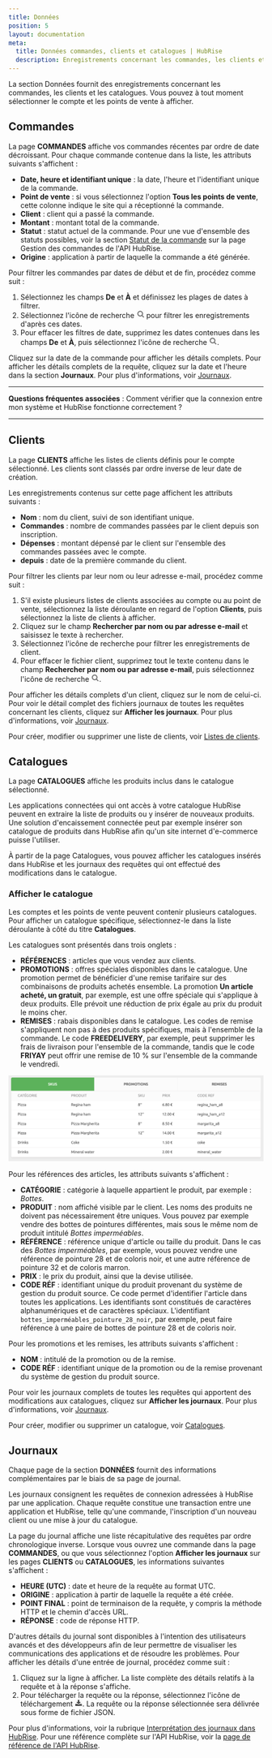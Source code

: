 ```yaml
---
title: Données
position: 5
layout: documentation
meta:
  title: Données commandes, clients et catalogues | HubRise
  description: Enregistrements concernant les commandes, les clients et les catalogues dans HubRise. Comment les consulter et comprendre leur contenu.
---
```


La section Données fournit des enregistrements concernant les commandes, les clients et les catalogues. Vous pouvez à tout moment sélectionner le compte et les points de vente à afficher.

## Commandes

La page **COMMANDES** affiche vos commandes récentes par ordre de date décroissant. Pour chaque commande contenue dans la liste, les attributs suivants s'affichent :

- **Date, heure et identifiant unique** : la date, l'heure et l'identifiant unique de la commande.
- **Point de vente** : si vous sélectionnez l'option **Tous les points de vente**, cette colonne indique le site qui a réceptionné la commande.
- **Client** : client qui a passé la commande.
- **Montant** : montant total de la commande.
- **Statut** : statut actuel de la commande. Pour une vue d'ensemble des statuts possibles, voir la section [Statut de la commande](/developers/api/order-management/#order-status) sur la page Gestion des commandes de l'API HubRise.
- **Origine** : application à partir de laquelle la commande a été générée.

Pour filtrer les commandes par dates de début et de fin, procédez comme suit :

1. Sélectionnez les champs **De** et **À** et définissez les plages de dates à filtrer.
1. Sélectionnez l'icône de recherche <InlineImage width="17" height="17">![Icône Rechercher](../images/061-search.png)</InlineImage> pour filtrer les enregistrements d'après ces dates.
1. Pour effacer les filtres de date, supprimez les dates contenues dans les champs **De** et **À**, puis sélectionnez l'icône de recherche <InlineImage width="17" height="17">![Icône Rechercher](../images/061-search.png)</InlineImage>.

Cliquez sur la date de la commande pour afficher les détails complets. Pour afficher les détails complets de la requête, cliquez sur la date et l'heure dans la section **Journaux**. Pour plus d'informations, voir [Journaux](/docs/data/#logs).

---

**Questions fréquentes associées** : <Link to="/docs/faqs/verifier-connexion-entre-mon-systeme-et-hubrise/">Comment vérifier que la connexion entre mon système et HubRise fonctionne correctement ?</Link>

---

## Clients

La page **CLIENTS** affiche les listes de clients définis pour le compte sélectionné. Les clients sont classés par ordre inverse de leur date de création.

Les enregistrements contenus sur cette page affichent les attributs suivants :

- **Nom** : nom du client, suivi de son identifiant unique.
- **Commandes** : nombre de commandes passées par le client depuis son inscription.
- **Dépenses** : montant dépensé par le client sur l'ensemble des commandes passées avec le compte.
- **depuis** : date de la première commande du client.

Pour filtrer les clients par leur nom ou leur adresse e-mail, procédez comme suit :

1. S'il existe plusieurs listes de clients associées au compte ou au point de vente, sélectionnez la liste déroulante en regard de l'option **Clients**, puis sélectionnez la liste de clients à afficher.
1. Cliquez sur le champ **Rechercher par nom ou par adresse e-mail** et saisissez le texte à rechercher.
1. Sélectionnez l'icône de recherche pour filtrer les enregistrements de client.
1. Pour effacer le fichier client, supprimez tout le texte contenu dans le champ **Rechercher par nom ou par adresse e-mail**, puis sélectionnez l'icône de recherche <InlineImage width="17" height="17">![Icône Rechercher](../images/061-search.png)</InlineImage>.

Pour afficher les détails complets d'un client, cliquez sur le nom de celui-ci. Pour voir le détail complet des fichiers journaux de toutes les requêtes concernant les clients, cliquez sur **Afficher les journaux**. Pour plus d'informations, voir [Journaux](/docs/data/#logs).

Pour créer, modifier ou supprimer une liste de clients, voir [Listes de clients](/docs/customer-lists).

## Catalogues

La page **CATALOGUES** affiche les produits inclus dans le catalogue sélectionné.

Les applications connectées qui ont accès à votre catalogue HubRise peuvent en extraire la liste de produits ou y insérer de nouveaux produits. Une solution d'encaissement connectée peut par exemple insérer son catalogue de produits dans HubRise afin qu'un site internet d'e-commerce puisse l'utiliser.

À partir de la page Catalogues, vous pouvez afficher les catalogues insérés dans HubRise et les journaux des requêtes qui ont effectué des modifications dans le catalogue.

### Afficher le catalogue

Les comptes et les points de vente peuvent contenir plusieurs catalogues. Pour afficher un catalogue spécifique, sélectionnez-le dans la liste déroulante à côté du titre **Catalogues**.

Les catalogues sont présentés dans trois onglets :

- **RÉFÉRENCES** : articles que vous vendez aux clients.
- **PROMOTIONS** : offres spéciales disponibles dans le catalogue. Une promotion permet de bénéficier d'une remise tarifaire sur des combinaisons de produits achetés ensemble. La promotion **Un article acheté, un gratuit**, par exemple, est une offre spéciale qui s'applique à deux produits. Elle prévoit une réduction de prix égale au prix du produit le moins cher.
- **REMISES** : rabais disponibles dans le catalogue. Les codes de remise s'appliquent non pas à des produits spécifiques, mais à l'ensemble de la commande. Le code **FREEDELIVERY**, par exemple, peut supprimer les frais de livraison pour l'ensemble de la commande, tandis que le code **FRIYAY** peut offrir une remise de 10 % sur l'ensemble de la commande le vendredi.

![Onglets du catalogue HubRise](../images/053-fr-catalog-tabs.png)

Pour les références des articles, les attributs suivants s'affichent :

- **CATÉGORIE** : catégorie à laquelle appartient le produit, par exemple : _Bottes_.
- **PRODUIT** : nom affiché visible par le client. Les noms des produits ne doivent pas nécessairement être uniques. Vous pouvez par exemple vendre des bottes de pointures différentes, mais sous le même nom de produit intitulé _Bottes imperméables_.
- **RÉFÉRENCE** : référence unique d'article ou taille du produit. Dans le cas des _Bottes imperméables_, par exemple, vous pouvez vendre une référence de pointure 28 et de coloris noir, et une autre référence de pointure 32 et de coloris marron.
- **PRIX** : le prix du produit, ainsi que la devise utilisée.
- **CODE RÉF** : identifiant unique du produit provenant du système de gestion du produit source. Ce code permet d'identifier l'article dans toutes les applications. Les identifiants sont constitués de caractères alphanumériques et de caractères spéciaux. L'identifiant `bottes_imperméables_pointure_28_noir`, par exemple, peut faire référence à une paire de bottes de pointure 28 et de coloris noir.

Pour les promotions et les remises, les attributs suivants s'affichent :

- **NOM** : intitulé de la promotion ou de la remise.
- **CODE RÉF** : identifiant unique de la promotion ou de la remise provenant du système de gestion du produit source.

Pour voir les journaux complets de toutes les requêtes qui apportent des modifications aux catalogues, cliquez sur **Afficher les journaux**. Pour plus d'informations, voir [Journaux](/docs/data/#logs).

Pour créer, modifier ou supprimer un catalogue, voir [Catalogues](/docs/catalog).

## Journaux

Chaque page de la section **DONNÉES** fournit des informations complémentaires par le biais de sa page de journal.

Les journaux consignent les requêtes de connexion adressées à HubRise par une application. Chaque requête constitue une transaction entre une application et HubRise, telle qu'une commande, l'inscription d'un nouveau client ou une mise à jour du catalogue.

La page du journal affiche une liste récapitulative des requêtes par ordre chronologique inverse. Lorsque vous ouvrez une commande dans la page **COMMANDES**, ou que vous sélectionnez l'option **Afficher les journaux** sur les pages **CLIENTS** ou **CATALOGUES**, les informations suivantes s'affichent :

- **HEURE (UTC)** : date et heure de la requête au format UTC.
- **ORIGINE** : application à partir de laquelle la requête a été créée.
- **POINT FINAL** : point de terminaison de la requête, y compris la méthode HTTP et le chemin d'accès URL.
- **RÉPONSE** : code de réponse HTTP.

D'autres détails du journal sont disponibles à l'intention des utilisateurs avancés et des développeurs afin de leur permettre de visualiser les communications des applications et de résoudre les problèmes. Pour afficher les détails d'une entrée de journal, procédez comme suit :

1. Cliquez sur la ligne à afficher. La liste complète des détails relatifs à la requête et à la réponse s'affiche.
1. Pour télécharger la requête ou la réponse, sélectionnez l'icône de téléchargement <InlineImage width="15" height="14">![Icône de téléchargement](../images/058-download.png)</InlineImage>. La requête ou la réponse sélectionnée sera délivrée sous forme de fichier JSON.

Pour plus d'informations, voir la rubrique [Interprétation des journaux dans HubRise](/docs/hubrise-logs). Pour une référence complète sur l'API HubRise, voir la [page de référence de l'API HubRise](/developers/api/general-concepts).
